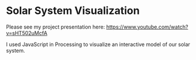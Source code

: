 # Solar System Visualization
Please see my project presentation here: https://www.youtube.com/watch?v=sHT502uMcfA

I used JavaScript in Processing to visualize an interactive model of our solar system.
